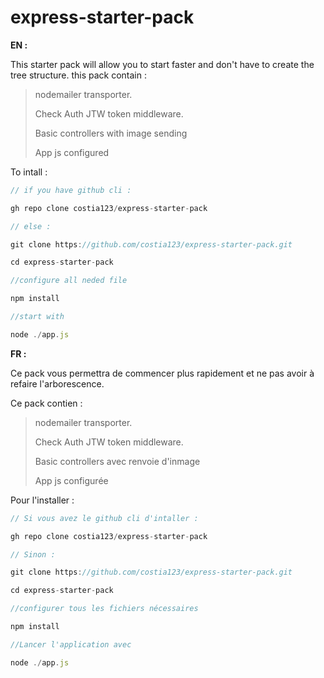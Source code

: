 # express-starter-pack

__EN :__

This starter pack will allow you to start faster and don't have to create the tree structure.
this pack contain : 
>nodemailer transporter.
>
>Check Auth JTW token  middleware.
>
>Basic controllers with image sending
>
>App js configured 

To intall : 
```js
// if you have github cli : 

gh repo clone costia123/express-starter-pack

// else : 

git clone https://github.com/costia123/express-starter-pack.git

cd express-starter-pack 

//configure all neded file 

npm install 

//start with

node ./app.js
```

__FR :__

Ce pack vous permettra de commencer plus rapidement et ne pas avoir à refaire l'arborescence.

Ce pack contien : 
>nodemailer transporter.
>
>Check Auth JTW token  middleware.
>
>Basic controllers avec renvoie d'inmage
>
>App js configurée  

Pour l'installer  : 
```js
// Si vous avez le github cli d'intaller : 

gh repo clone costia123/express-starter-pack

// Sinon : 

git clone https://github.com/costia123/express-starter-pack.git

cd express-starter-pack 

//configurer tous les fichiers nécessaires  

npm install 

//Lancer l'application avec 

node ./app.js
```
